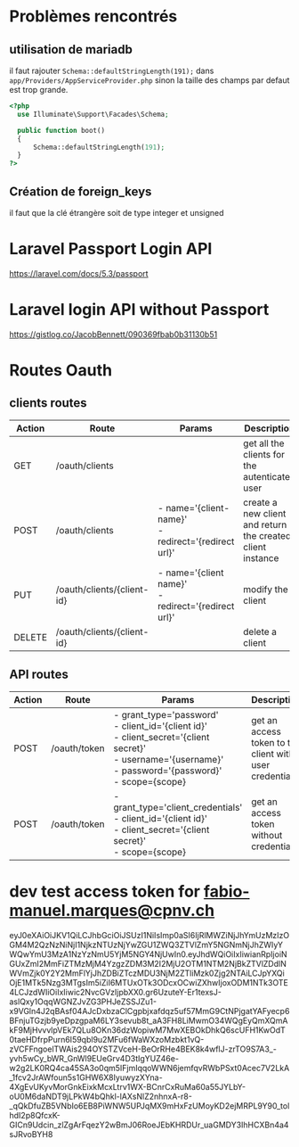 # Problèmes rencontrés
## utilisation de mariadb
il faut rajouter `Schema::defaultStringLength(191);` dans `app/Providers/AppServiceProvider.php` sinon la taille des champs par defaut est trop grande.
```php
<?php
  use Illuminate\Support\Facades\Schema;

  public function boot()
  {
      Schema::defaultStringLength(191);
  }
?>
```

## Création de foreign_keys
il faut que la clé étrangère soit de type integer et unsigned

# Laravel Passport Login API
https://laravel.com/docs/5.3/passport

# Laravel login API without Passport
https://gistlog.co/JacobBennett/090369fbab0b31130b51

# Routes Oauth
## clients routes
| Action | Route | Params | Description |
| ------ | ----- | ------ | ----------- |
| GET | /oauth/clients | | get all the clients for the autenticated user |
| POST | /oauth/clients | - name='{client-name}' <br> - redirect='{redirect url}' | create a new client and return the created client instance |
| PUT | /oauth/clients/{client-id} | - name='{client name}'<br>- redirect='{redirect url}' | modify the client |
| DELETE | /oauth/clients/{client-id} | | delete a client |

## API routes
| Action | Route | Params | Description |
| ------ | ----- | ------ | ----------- |
| POST | /oauth/token | - grant_type='password'<br>- client_id='{client id}'<br>- client_secret='{client secret}'<br>- username='{username}'<br>- password='{password}'<br>- scope={scope} | get an access token to the client with user credentials |
| POST | /oauth/token | - grant_type='client_credentials'<br>- client_id='{client id}'<br>- client_secret='{client secret}'<br>- scope={scope} | get an access token without credentials |

# dev test access token for fabio-manuel.marques@cpnv.ch
eyJ0eXAiOiJKV1QiLCJhbGciOiJSUzI1NiIsImp0aSI6IjRlMWZiNjJhYmUzMzIzOGM4M2QzNzNiNjI1NjkzNTUzNjYwZGU1ZWQ3ZTVlZmY5NGNmNjJhZWIyYWQwYmU3MzA1NzYzNmU5YjM5NGY4NjUwIn0.eyJhdWQiOiIxIiwianRpIjoiNGUxZmI2MmFiZTMzMjM4YzgzZDM3M2I2MjU2OTM1NTM2NjBkZTVlZDdlNWVmZjk0Y2Y2MmFlYjJhZDBiZTczMDU3NjM2ZTliMzk0Zjg2NTAiLCJpYXQiOjE1MTk5Nzg3MTgsIm5iZiI6MTUxOTk3ODcxOCwiZXhwIjoxODM1NTk3OTE4LCJzdWIiOiIxIiwic2NvcGVzIjpbXX0.gr6UzuteY-Er1texsJ-aslQxy1OqqWGNZJvZG3PHJeZSSJZu1-x9VGln4J2qBAsf04AJcDxbzaClCgpbjxafdqz5uf57MmG9CtNPjgatYAFyecp6BFnjuTGzjb9yeDpzgpaM6LY3sevub8t_aA3FH8LiMwmO34WQgEyQmXQmAkF9MjHvvvlpVEk7QLu8OKn36dzWopiwM7MwXEBOkDhkQ6scUFH1KwOdT0taeHDfrpPurn6I59qbl9u2MFu6fWaWXzoMzbkt1vQ-zVCFFngoelTWAis294OYSTZVceH-BeOrRHe4BEK8k4wflJ-zrTO9S7A3_-yvh5wCy_bWR_GnWl9EUeGrv4D3tIgYUZ46e-w2g2LK0RQ4ca45SA3o0qm5IFjmIqqoWWN6jemfqvRWbPSxt0Acec7V2LkA_1fcv2JrAWfoun5s1GHW6X8IyuwyzXYna-4XgEvUKyvMorGnkEixkMcxLtrv1WX-BCnrCxRuMa60a55JYLbY-oU0M6daNDT9jLPkW4bQhkl-lAXsNlZ2nhnxA-r8-_qQkDfuZB5VNbIo6EB8PiWNW5UPJqMX9mHxFzUMoyKD2ejMRPL9Y90_tolhdI2p8QfcxK-GICn9Udcin_zlZgArFqezY2wBmJ06RoeJEbKHRDUr_uaGMDY3IhHCXBn4a4sJRvoBYH8
